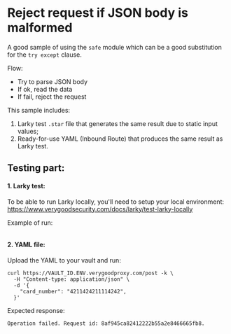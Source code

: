 # Reject request if JSON body is malformed

A good sample of using the `safe` module which can be a good substitution for the `try except` clause.

Flow:
- Try to parse JSON body
- If ok, read the data
- If fail, reject the request

This sample includes:
1. Larky test `.star` file that generates the same result due to static input values;
2. Ready-for-use YAML (Inbound Route) that produces the same result as Larky test.

## Testing part:

#### 1. Larky test:

To be able to run Larky locally, you'll need to setup your local environment:
https://www.verygoodsecurity.com/docs/larky/test-larky-locally

Example of run:

<IMAGE OF TEST>

#### 2. YAML file:

Upload the YAML to your vault and run:
```
curl https://VAULT_ID.ENV.verygoodproxy.com/post -k \
  -H "Content-type: application/json" \
  -d '{
    "card_number": "4211424211114242",
  }'
```

Expected response:
```
Operation failed. Request id: 8af945ca82412222b55a2e8466665fb8.
```

<IMAGE CLI>

<IMAGE UI>
